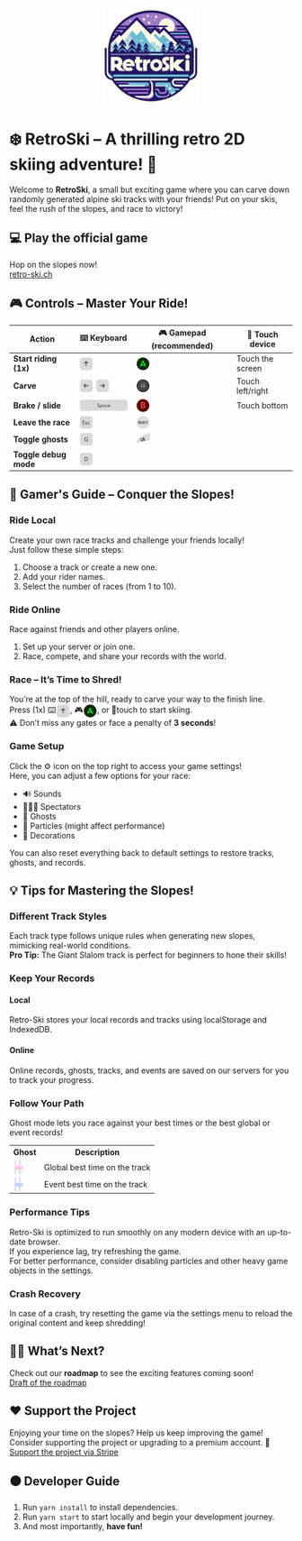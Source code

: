 <p align="center">
  <img src="src/assets/logos/logo.png" alt="RetroSki logo"/>
</p>

# ❄️ **RetroSki** – A thrilling retro 2D skiing adventure! 🎿  
Welcome to **RetroSki**, a small but exciting game where you can carve down randomly generated alpine ski tracks with your friends! Put on your skis, feel the rush of the slopes, and race to victory!

## 💻 **Play the official game**  
Hop on the slopes now!  
<a href="https://retro-ski.ch">retro-ski.ch</a>

## 🎮 **Controls – Master Your Ride!**  
| **Action**           | **⌨️ Keyboard**         | **🎮 Gamepad (recommended)**          | **📱 Touch device**     |
|----------------------|-------------------------|------------------------|------------------------|
| **Start riding (1x)** | <img src="src/assets/icons/keyboard_arrow_up.png" valign="bottom"/> | <img src="src/assets/icons/gamepad_a.png" valign="bottom"/> | Touch the screen       |
| **Carve**             | <img src="src/assets/icons/keyboard_arrow_left.png" valign="bottom"/> <img src="src/assets/icons/keyboard_arrow_right.png" valign="bottom"/> | <img src="src/assets/icons/gamepad_left_stick.png" valign="bottom"/> | Touch left/right       |
| **Brake / slide**    | <img src="src/assets/icons/keyboard_space.png" valign="bottom"/> | <img src="src/assets/icons/gamepad_b.png" valign="bottom"/> | Touch bottom           |
| **Leave the race**   | <img src="src/assets/icons/keyboard_exit.png" valign="bottom"/> | <img src="src/assets/icons/gamepad_select.png" valign="bottom"/> |                        |
| **Toggle ghosts**    | <img src="src/assets/icons/keyboard_g.png" valign="bottom"/> | <img src="src/assets/icons/gamepad_left_bumper.png" valign="bottom"/> |                        |
| **Toggle debug mode**| <img src="src/assets/icons/keyboard_d.png" valign="bottom"/> |                        |                        |

## 📘 **Gamer's Guide – Conquer the Slopes!**

### **Ride Local**  
Create your own race tracks and challenge your friends locally!  
Just follow these simple steps:  
1. Choose a track or create a new one.  
2. Add your rider names.  
3. Select the number of races (from 1 to 10).  

### **Ride Online**  
Race against friends and other players online.  
1. Set up your server or join one.  
2. Race, compete, and share your records with the world.  

### **Race – It’s Time to Shred!**  
You’re at the top of the hill, ready to carve your way to the finish line.  
Press (1x) ⌨️<img src="src/assets/icons/keyboard_arrow_up.png" valign="bottom"/>, 🎮<img src="src/assets/icons/gamepad_a.png" valign="bottom"/>, or 📱touch to start skiing.  
⚠️ Don’t miss any gates or face a penalty of **3 seconds**!

### **Game Setup**  
Click the ⚙️ icon on the top right to access your game settings!  
Here, you can adjust a few options for your race:  
- 🔊 Sounds  
- 🧑‍🤝‍🧑 Spectators  
- 👻 Ghosts  
- 🫧 Particles (might affect performance)  
- 🌲 Decorations  

You can also reset everything back to default settings to restore tracks, ghosts, and records.

## 💡 **Tips for Mastering the Slopes!**

### **Different Track Styles**  
Each track type follows unique rules when generating new slopes, mimicking real-world conditions.  
**Pro Tip:** The Giant Slalom track is perfect for beginners to hone their skills!

### **Keep Your Records**  
#### **Local**  
Retro-Ski stores your local records and tracks using localStorage and IndexedDB.  
#### **Online**  
Online records, ghosts, tracks, and events are saved on our servers for you to track your progress.

### **Follow Your Path**  
Ghost mode lets you race against your best times or the best global or event records!  
<table>
  <tr>
    <th>Ghost</th>
    <th>Description</th>
  </tr>
  <tr>
    <td><img src="src/assets/icons/global_record_ghost.png" valign="bottom"/></td>
    <td>Global best time on the track</td>
  </tr>
  <tr>
    <td><img src="src/assets/icons/event_record_ghost.png" valign="bottom"/></td>
    <td>Event best time on the track</td>
  </tr>
</table>

### **Performance Tips**  
Retro-Ski is optimized to run smoothly on any modern device with an up-to-date browser.  
If you experience lag, try refreshing the game.  
For better performance, consider disabling particles and other heavy game objects in the settings.

### **Crash Recovery**  
In case of a crash, try resetting the game via the settings menu to reload the original content and keep shredding!

## 👷‍♂️ **What’s Next?**  
Check out our **roadmap** to see the exciting features coming soon!  
<a href="roadmap.md">Draft of the roadmap</a>

## ❤️ **Support the Project**  
Enjoying your time on the slopes? Help us keep improving the game!  
Consider supporting the project or upgrading to a premium account. 🙏  
<a href="https://donate.stripe.com/7sIaGu2wO52K9S8aEE">Support the project via Stripe</a>

## ⚫ **Developer Guide**  
1. Run `yarn install` to install dependencies.  
2. Run `yarn start` to start locally and begin your development journey.  
3. And most importantly, **have fun!**
